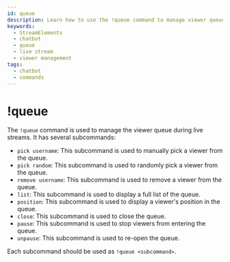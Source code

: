 ```yaml
---
id: queue
description: Learn how to use the !queue command to manage viewer queues during live streams with the StreamElements chatbot. Easily pick, remove, list, and control the queue.
keywords:
  - StreamElements
  - chatbot
  - queue
  - live stream
  - viewer management
tags:
  - chatbot
  - commands
---
```


# !queue

The `!queue` command is used to manage the viewer queue during live streams. It has several subcommands:

- `pick username`: This subcommand is used to manually pick a viewer from the queue.
- `pick random`: This subcommand is used to randomly pick a viewer from the queue.
- `remove username`: This subcommand is used to remove a viewer from the queue.
- `list`: This subcommand is used to display a full list of the queue.
- `position`: This subcommand is used to display a viewer's position in the queue.
- `close`: This subcommand is used to close the queue.
- `pause`: This subcommand is used to stop viewers from entering the queue.
- `unpause`: This subcommand is used to re-open the queue.

Each subcommand should be used as `!queue <subcommand>`.
